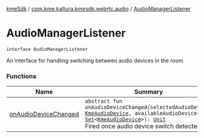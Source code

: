 [kmeSdk](../../index.md) / [com.kme.kaltura.kmesdk.webrtc.audio](../index.md) / [AudioManagerListener](./index.md)

# AudioManagerListener

`interface AudioManagerListener`

An interface for handling switching between audio devices in the room

### Functions

| Name | Summary |
|---|---|
| [onAudioDeviceChanged](on-audio-device-changed.md) | `abstract fun onAudioDeviceChanged(selectedAudioDevice: `[`KmeAudioDevice`](../-kme-audio-device/index.md)`, availableAudioDevices: `[`Set`](https://kotlinlang.org/api/latest/jvm/stdlib/kotlin.collections/-set/index.html)`<`[`KmeAudioDevice`](../-kme-audio-device/index.md)`>): `[`Unit`](https://kotlinlang.org/api/latest/jvm/stdlib/kotlin/-unit/index.html)<br>Fired once audio device switch detected |
